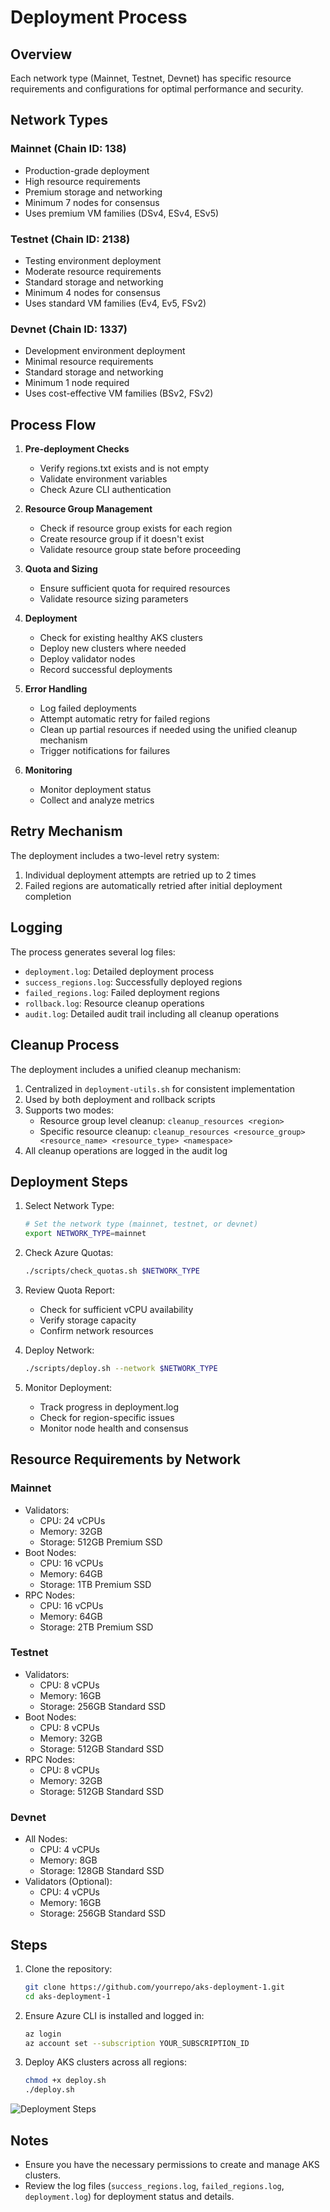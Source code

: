 # Deployment Process

## Overview
Each network type (Mainnet, Testnet, Devnet) has specific resource requirements and configurations for optimal performance and security.

## Network Types

### Mainnet (Chain ID: 138)
- Production-grade deployment
- High resource requirements
- Premium storage and networking
- Minimum 7 nodes for consensus
- Uses premium VM families (DSv4, ESv4, ESv5)

### Testnet (Chain ID: 2138)
- Testing environment deployment
- Moderate resource requirements
- Standard storage and networking
- Minimum 4 nodes for consensus
- Uses standard VM families (Ev4, Ev5, FSv2)

### Devnet (Chain ID: 1337)
- Development environment deployment
- Minimal resource requirements
- Standard storage and networking
- Minimum 1 node required
- Uses cost-effective VM families (BSv2, FSv2)

## Process Flow

1. **Pre-deployment Checks**
   - Verify regions.txt exists and is not empty
   - Validate environment variables
   - Check Azure CLI authentication

2. **Resource Group Management**
   - Check if resource group exists for each region
   - Create resource group if it doesn't exist
   - Validate resource group state before proceeding

3. **Quota and Sizing**
   - Ensure sufficient quota for required resources
   - Validate resource sizing parameters

4. **Deployment**
   - Check for existing healthy AKS clusters
   - Deploy new clusters where needed
   - Deploy validator nodes
   - Record successful deployments

5. **Error Handling**
   - Log failed deployments
   - Attempt automatic retry for failed regions
   - Clean up partial resources if needed using the unified cleanup mechanism
   - Trigger notifications for failures

6. **Monitoring**
   - Monitor deployment status
   - Collect and analyze metrics

## Retry Mechanism
The deployment includes a two-level retry system:
1. Individual deployment attempts are retried up to 2 times
2. Failed regions are automatically retried after initial deployment completion

## Logging
The process generates several log files:
- `deployment.log`: Detailed deployment process
- `success_regions.log`: Successfully deployed regions
- `failed_regions.log`: Failed deployment regions
- `rollback.log`: Resource cleanup operations
- `audit.log`: Detailed audit trail including all cleanup operations

## Cleanup Process
The deployment includes a unified cleanup mechanism:
1. Centralized in `deployment-utils.sh` for consistent implementation
2. Used by both deployment and rollback scripts
3. Supports two modes:
   - Resource group level cleanup: `cleanup_resources <region>`
   - Specific resource cleanup: `cleanup_resources <resource_group> <resource_name> <resource_type> <namespace>`
4. All cleanup operations are logged in the audit log

## Deployment Steps

1. Select Network Type:
   ```bash
   # Set the network type (mainnet, testnet, or devnet)
   export NETWORK_TYPE=mainnet
   ```

2. Check Azure Quotas:
   ```bash
   ./scripts/check_quotas.sh $NETWORK_TYPE
   ```

3. Review Quota Report:
   - Check for sufficient vCPU availability
   - Verify storage capacity
   - Confirm network resources

4. Deploy Network:
   ```bash
   ./scripts/deploy.sh --network $NETWORK_TYPE
   ```

5. Monitor Deployment:
   - Track progress in deployment.log
   - Check for region-specific issues
   - Monitor node health and consensus

## Resource Requirements by Network

### Mainnet
- Validators:
  - CPU: 24 vCPUs
  - Memory: 32GB
  - Storage: 512GB Premium SSD
- Boot Nodes:
  - CPU: 16 vCPUs
  - Memory: 64GB
  - Storage: 1TB Premium SSD
- RPC Nodes:
  - CPU: 16 vCPUs
  - Memory: 64GB
  - Storage: 2TB Premium SSD

### Testnet
- Validators:
  - CPU: 8 vCPUs
  - Memory: 16GB
  - Storage: 256GB Standard SSD
- Boot Nodes:
  - CPU: 8 vCPUs
  - Memory: 32GB
  - Storage: 512GB Standard SSD
- RPC Nodes:
  - CPU: 8 vCPUs
  - Memory: 32GB
  - Storage: 512GB Standard SSD

### Devnet
- All Nodes:
  - CPU: 4 vCPUs
  - Memory: 8GB
  - Storage: 128GB Standard SSD
- Validators (Optional):
  - CPU: 4 vCPUs
  - Memory: 16GB
  - Storage: 256GB Standard SSD

## Steps
1. Clone the repository:
    ```bash
    git clone https://github.com/yourrepo/aks-deployment-1.git
    cd aks-deployment-1
    ```
2. Ensure Azure CLI is installed and logged in:
    ```bash
    az login
    az account set --subscription YOUR_SUBSCRIPTION_ID
    ```
3. Deploy AKS clusters across all regions:
    ```bash
    chmod +x deploy.sh
    ./deploy.sh
    ```

![Deployment Steps](images/deployment_steps.png)

## Notes
- Ensure you have the necessary permissions to create and manage AKS clusters.
- Review the log files (`success_regions.log`, `failed_regions.log`, `deployment.log`) for deployment status and details.
